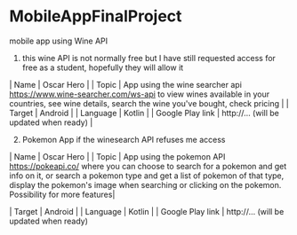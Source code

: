 # MobileAppFinalProject
mobile app using Wine API


1) this wine API is not normally free but I have still requested access for free as a student, hopefully they will allow it

| Name             | Oscar Hero                                                                                                                                                                                                                                                              |
| Topic            | App using the wine searcher api https://www.wine-searcher.com/ws-api to view wines available in your countries, see wine details, search the wine you've bought, check pricing |
| Target           | Android                                                                                                                                                                                                                                                    |
| Language         | Kotlin                                                                                                                                                                                                                                          |
| Google Play link | http://… (will be updated when ready)                                                                                                                                                                                                                                      |

2) Pokemon App if the winesearch API refuses me access

| Name             | Oscar Hero                                                                                                                                                                                                                                                              |
| Topic            | App using the pokemon API https://pokeapi.co/ where you can choose to search for a pokemon and get info on it, or search a pokemon type and get a list of pokemon of that type, display the pokemon's image when searching or clicking on the pokemon. Possibility for more features|

| Target           | Android                                                                                                                                                                                                                                                    |
| Language         | Kotlin                                                                                                                                                                                                                                          |
| Google Play link | http://… (will be updated when ready) 
